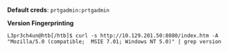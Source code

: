 **Default creds**: `prtgadmin:prtgadmin`

**Version Fingerprinting**

`L3pr3ch4un@htb[/htb]$ curl -s http://10.129.201.50:8080/index.htm -A "Mozilla/5.0 (compatible;  MSIE 7.01; Windows NT 5.0)" | grep version`

